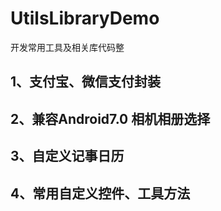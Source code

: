 # UtilsLibraryDemo
开发常用工具及相关库代码整

## 1、支付宝、微信支付封装
## 2、兼容Android7.0 相机相册选择
## 3、自定义记事日历
## 4、常用自定义控件、工具方法
